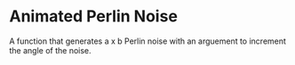 
# Animated Perlin Noise
A function that generates a x b Perlin noise with an arguement to increment the angle of the noise.



